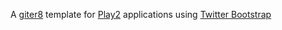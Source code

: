 A [giter8][g8] template for [Play2][play2] applications using [Twitter Bootstrap][bootstrap] 

[g8]: http://github.com/n8han/giter8#readme
[play2]: https://github.com/playframework/Play20/
[bootstrap]: http://twitter.github.com/bootstrap/
